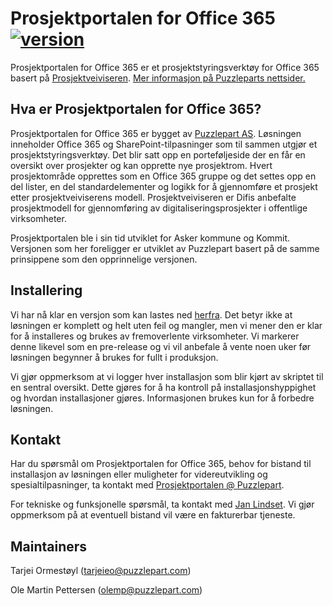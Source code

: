 ﻿﻿Prosjektportalen for Office 365  [![version](https://img.shields.io/badge/version-1.1.7-yellow.svg)](https://semver.org)
=================

Prosjektportalen for Office 365 er et prosjektstyringsverktøy for Office 365 basert på <a href="http://prosjektveiviseren.no">Prosjektveiviseren</a>. <a href="http://www.puzzlepart.com/prosjektportalen-365/">Mer informasjon på Puzzleparts nettsider.</a>

## Hva er Prosjektportalen for Office 365? ##

Prosjektportalen for Office 365 er bygget av <a href="http://www.puzzlepart.com">Puzzlepart AS</a>. Løsningen inneholder Office 365 og SharePoint-tilpasninger som til sammen utgjør et prosjektstyringsverktøy. Det blir satt opp en porteføljeside der en får en oversikt over prosjekter og kan opprette nye prosjektrom. Hvert prosjektområde opprettes som en Office 365 gruppe og det settes opp en del lister, en del standardelementer og logikk for å gjennomføre et prosjekt etter prosjektveiviserens modell. Prosjektveiviseren er Difis anbefalte prosjektmodell for gjennomføring av digitaliseringsprosjekter i offentlige virksomheter.

Prosjektportalen ble i sin tid utviklet for Asker kommune og Kommit. Versjonen som her foreligger er utviklet av Puzzlepart basert på de samme prinsippene som den opprinnelige versjonen.

## Installering ##

Vi har nå klar en versjon som kan lastes ned <a href="https://github.com/Puzzlepart/prosjektportalen365/releases/tag/v1.1.7">herfra</a>. Det betyr ikke at løsningen er komplett og helt uten feil og mangler, men vi mener den er klar for å installeres og brukes av fremoverlente virksomheter. Vi markerer denne likevel som en pre-release og vi vil anbefale å vente noen uker før løsningen begynner å brukes for fullt i produksjon.

Vi gjør oppmerksom at vi logger hver installasjon som blir kjørt av skriptet til en sentral oversikt. Dette gjøres for å ha kontroll på installasjonshyppighet og hvordan installasjoner gjøres. Informasjonen brukes kun for å forbedre løsningen.

## Kontakt ##

Har du spørsmål om Prosjektportalen for Office 365, behov for bistand til installasjon av løsningen eller muligheter for videreutvikling og spesialtilpasninger, ta kontakt med <a href="mailto:prosjektportalen@puzzlepart.com">Prosjektportalen @ Puzzlepart</a>. 

For tekniske og funksjonelle spørsmål, ta kontakt med <a href="mailto:jan.lindset@puzzlepart.com">Jan Lindset</a>. Vi gjør oppmerksom på at eventuell bistand vil være en fakturerbar tjeneste. 

## Maintainers ##

Tarjei Ormestøyl (tarjeieo@puzzlepart.com)

Ole Martin Pettersen (olemp@puzzlepart.com)
